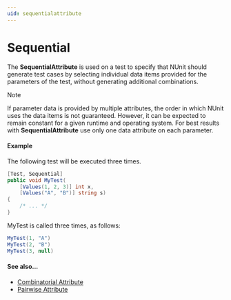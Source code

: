 ```yaml
---
uid: sequentialattribute
---
```


# Sequential


The **SequentialAttribute** is used on a test to specify that NUnit should
generate test cases by selecting individual data items provided
for the parameters of the test, without generating additional
combinations.

> [!NOTE]
> If parameter data is provided by multiple attributes, the order in which NUnit uses the data items is not guaranteed. However,
it can be expected to remain constant for a given runtime and operating system. For best results with **SequentialAttribute** use only one data attribute on each parameter.
   
#### Example

The following test will be executed three times.

```csharp
[Test, Sequential]
public void MyTest(
    [Values(1, 2, 3)] int x,
    [Values("A", "B")] string s)
{
    /* ... */
}
```

MyTest is called three times, as follows:

```csharp
MyTest(1, "A")
MyTest(2, "B")
MyTest(3, null)
```

#### See also...
 * [Combinatorial Attribute](combinatorial.md)
 * [Pairwise Attribute](pairwise.md)
